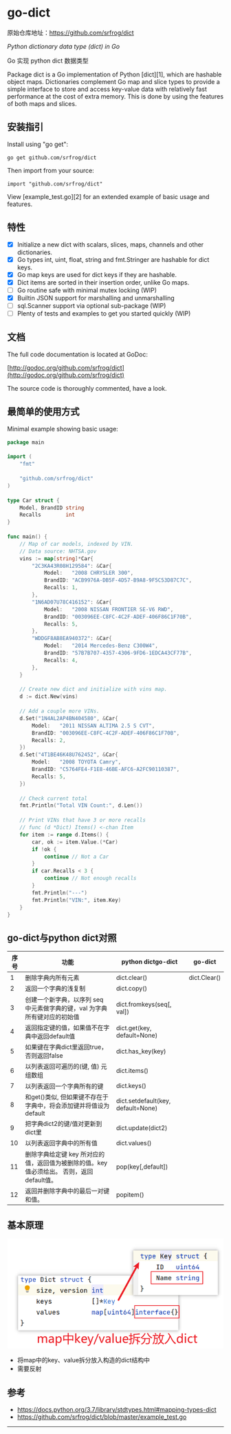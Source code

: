 # go-dict

原始仓库地址：<https://github.com/srfrog/dict>

*Python dictionary data type (dict) in Go*

Go 实现 python dict 数据类型

Package dict is a Go implementation of Python [dict][1], which are hashable object maps.
Dictionaries complement Go map and slice types to provide a simple interface to
store and access key-value data with relatively fast performance at the cost of extra
memory. This is done by using the features of both maps and slices.

## 安装指引

Install using "go get":

	go get github.com/srfrog/dict

Then import from your source:

	import "github.com/srfrog/dict"

View [example_test.go][2] for an extended example of basic usage and features.

## 特性

- [x] Initialize a new dict with scalars, slices, maps, channels and other dictionaries.
- [x] Go types int, uint, float, string and fmt.Stringer are hashable for dict keys.
- [x] Go map keys are used for dict keys if they are hashable.
- [x] Dict items are sorted in their insertion order, unlike Go maps.
- [ ] Go routine safe with minimal mutex locking (WIP)
- [x] Builtin JSON support for marshalling and unmarshalling
- [ ] sql.Scanner support via optional sub-package (WIP)
- [ ] Plenty of tests and examples to get you started quickly (WIP)

## 文档

The full code documentation is located at GoDoc:

[http://godoc.org/github.com/srfrog/dict](http://godoc.org/github.com/srfrog/dict)

The source code is thoroughly commented, have a look.

## 最简单的使用方式

Minimal example showing basic usage:

```go
package main

import (
	"fmt"

	"github.com/srfrog/dict"
)

type Car struct {
	Model, BrandID string
	Recalls        int
}

func main() {
	// Map of car models, indexed by VIN.
	// Data source: NHTSA.gov
	vins := map[string]*Car{
		"2C3KA43R08H129584": &Car{
			Model:   "2008 CHRYSLER 300",
			BrandID: "ACB9976A-DB5F-4D57-B9A8-9F5C53D87C7C",
			Recalls: 1,
		},
		"1N6AD07U78C416152": &Car{
			Model:   "2008 NISSAN FRONTIER SE-V6 RWD",
			BrandID: "003096EE-C8FC-4C2F-ADEF-406F86C1F70B",
			Recalls: 5,
		},
		"WDDGF8AB8EA940372": &Car{
			Model:   "2014 Mercedes-Benz C300W4",
			BrandID: "57B7B707-4357-4306-9FD6-1EDCA43CF77B",
			Recalls: 4,
		},
	}

	// Create new dict and initialize with vins map.
	d := dict.New(vins)

	// Add a couple more VINs.
	d.Set("1N4AL2AP4BN404580", &Car{
		Model:   "2011 NISSAN ALTIMA 2.5 S CVT",
		BrandID: "003096EE-C8FC-4C2F-ADEF-406F86C1F70B",
		Recalls: 2,
	})
	d.Set("4T1BE46K48U762452", &Car{
		Model:   "2008 TOYOTA Camry",
		BrandID: "C5764FE4-F1E8-46BE-AFC6-A2FC90110387",
		Recalls: 5,
	})

	// Check current total
	fmt.Println("Total VIN Count:", d.Len())

	// Print VINs that have 3 or more recalls
	// func (d *Dict) Items() <-chan Item
	for item := range d.Items() {
		car, ok := item.Value.(*Car)
		if !ok {
			continue // Not a Car
		}
		if car.Recalls < 3 {
			continue // Not enough recalls
		}
		fmt.Println("---")
		fmt.Println("VIN:", item.Key)
	}
}
```

## go-dict与python dict对照


| 序号 | 功能                                                                                     | python dictgo-dict                 | go-dict      |
| ---- | ---------------------------------------------------------------------------------------- | ---------------------------------- | ------------ |
| 1    | 删除字典内所有元素                                                                       | dict.clear()                       | dict.Clear() |
| 2    | 返回一个字典的浅复制                                                                     | dict.copy()                        |              |
| 3    | 创建一个新字典，以序列 seq 中元素做字典的键，val 为字典所有键对应的初始值                | dict.fromkeys(seq[, val])          |              |
| 4    | 返回指定键的值，如果值不在字典中返回default值                                            | dict.get(key, default=None)        |              |
| 5    | 如果键在字典dict里返回true，否则返回false                                                | dict.has_key(key)                  |              |
| 6    | 以列表返回可遍历的(键, 值) 元组数组                                                      | dict.items()                       |              |
| 7    | 以列表返回一个字典所有的键                                                               | dict.keys()                        |              |
| 8    | 和get()类似, 但如果键不存在于字典中，将会添加键并将值设为default                         | dict.setdefault(key, default=None) |              |
| 9    | 把字典dict2的键/值对更新到dict里                                                         | dict.update(dict2)                 |              |
| 10   | 以列表返回字典中的所有值                                                                 | dict.values()                      |              |
| 11   | 删除字典给定键 key 所对应的值，返回值为被删除的值。key值必须给出。 否则，返回default值。 | pop(key[,default])                 |              |
| 12   | 返回并删除字典中的最后一对键和值。                                                       | popitem()                          |              |

## 基本原理

![20210913_105932_97](image/20210913_105932_97.png)

* 将map中的key、value拆分放入构造的dict结构中
* 需要反射

## 参考

* <https://docs.python.org/3.7/library/stdtypes.html#mapping-types-dict>
* <https://github.com/srfrog/dict/blob/master/example_test.go>



---
